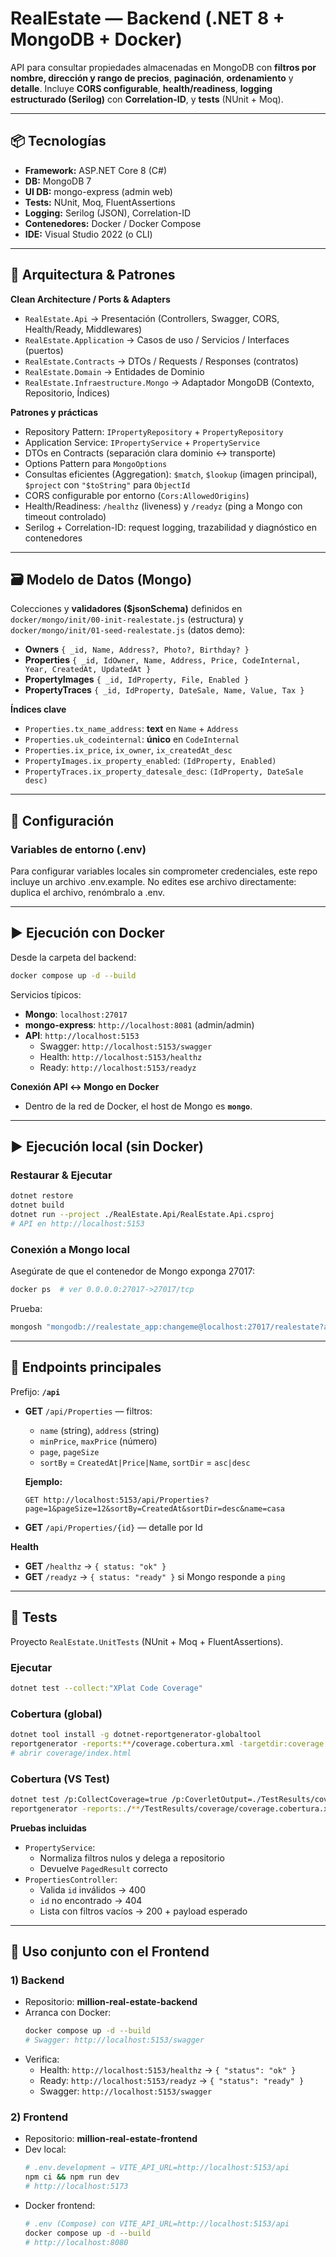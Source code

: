 # RealEstate — Backend (.NET 8 + MongoDB + Docker)

API para consultar propiedades almacenadas en MongoDB con **filtros por nombre, dirección y rango de precios**, **paginación**, **ordenamiento** y **detalle**. Incluye **CORS configurable**, **health/readiness**, **logging estructurado (Serilog)** con **Correlation-ID**, y **tests** (NUnit + Moq).

---

## 📦 Tecnologías

- **Framework:** ASP.NET Core 8 (C#)
- **DB:** MongoDB 7
- **UI DB:** mongo-express (admin web)
- **Tests:** NUnit, Moq, FluentAssertions
- **Logging:** Serilog (JSON), Correlation-ID
- **Contenedores:** Docker / Docker Compose
- **IDE:** Visual Studio 2022 (o CLI)

---

## 🧱 Arquitectura & Patrones

**Clean Architecture / Ports & Adapters**

- `RealEstate.Api` → Presentación (Controllers, Swagger, CORS, Health/Ready, Middlewares)
- `RealEstate.Application` → Casos de uso / Servicios / Interfaces (puertos)
- `RealEstate.Contracts` → DTOs / Requests / Responses (contratos)
- `RealEstate.Domain` → Entidades de Dominio
- `RealEstate.Infraestructure.Mongo` → Adaptador MongoDB (Contexto, Repositorio, Índices)

**Patrones y prácticas**
- Repository Pattern: `IPropertyRepository` + `PropertyRepository`
- Application Service: `IPropertyService` + `PropertyService`
- DTOs en Contracts (separación clara dominio <-> transporte)
- Options Pattern para `MongoOptions`
- Consultas eficientes (Aggregation): `$match`, `$lookup` (imagen principal), `$project` con `"$toString"` para `ObjectId`
- CORS configurable por entorno (`Cors:AllowedOrigins`)
- Health/Readiness: `/healthz` (liveness) y `/readyz` (ping a Mongo con timeout controlado)
- Serilog + Correlation-ID: request logging, trazabilidad y diagnóstico en contenedores

---

## 🗃️ Modelo de Datos (Mongo)

Colecciones y **validadores ($jsonSchema)** definidos en `docker/mongo/init/00-init-realestate.js` (estructura) y `docker/mongo/init/01-seed-realestate.js` (datos demo):

- **Owners** `{ _id, Name, Address?, Photo?, Birthday? }`
- **Properties** `{ _id, IdOwner, Name, Address, Price, CodeInternal, Year, CreatedAt, UpdatedAt }`
- **PropertyImages** `{ _id, IdProperty, File, Enabled }`
- **PropertyTraces** `{ _id, IdProperty, DateSale, Name, Value, Tax }`

**Índices clave**
- `Properties.tx_name_address`: **text** en `Name` + `Address`
- `Properties.uk_codeinternal`: **único** en `CodeInternal`
- `Properties.ix_price`, `ix_owner`, `ix_createdAt_desc`
- `PropertyImages.ix_property_enabled`: `(IdProperty, Enabled)`
- `PropertyTraces.ix_property_datesale_desc`: `(IdProperty, DateSale desc)`

---

## 🔧 Configuración

### Variables de entorno (.env)

Para configurar variables locales sin comprometer credenciales, este repo incluye un archivo .env.example.
No edites ese archivo directamente: duplica el archivo, renómbralo a .env.

---

## ▶️ Ejecución con Docker

Desde la carpeta del backend:

```bash
docker compose up -d --build
```

Servicios típicos:
- **Mongo**: `localhost:27017` 
- **mongo-express**: `http://localhost:8081` (admin/admin)
- **API**: `http://localhost:5153`
  - Swagger: `http://localhost:5153/swagger`
  - Health: `http://localhost:5153/healthz`
  - Ready: `http://localhost:5153/readyz`

**Conexión API ↔ Mongo en Docker**
- Dentro de la red de Docker, el host de Mongo es **`mongo`**.  

---

## ▶️ Ejecución local (sin Docker)

### Restaurar & Ejecutar
```bash
dotnet restore
dotnet build
dotnet run --project ./RealEstate.Api/RealEstate.Api.csproj
# API en http://localhost:5153
```

### Conexión a Mongo local
Asegúrate de que el contenedor de Mongo exponga 27017:
```bash
docker ps  # ver 0.0.0.0:27017->27017/tcp
```
Prueba:
```bash
mongosh "mongodb://realestate_app:changeme@localhost:27017/realestate?authSource=realestate&authMechanism=SCRAM-SHA-256" --eval "db.runCommand({ ping: 1 })"
```

---

## 🔗 Endpoints principales

Prefijo: **`/api`**

- **GET** `/api/Properties` — filtros:
  - `name` (string), `address` (string)
  - `minPrice`, `maxPrice` (número)
  - `page`, `pageSize`
  - `sortBy` = `CreatedAt|Price|Name`, `sortDir` = `asc|desc`

  **Ejemplo:**
  ```text
  GET http://localhost:5153/api/Properties?page=1&pageSize=12&sortBy=CreatedAt&sortDir=desc&name=casa
  ```

- **GET** `/api/Properties/{id}` — detalle por Id

**Health**
- **GET** `/healthz` → `{ status: "ok" }`
- **GET** `/readyz` → `{ status: "ready" }` si Mongo responde a `ping`

---




## 🧪 Tests

Proyecto `RealEstate.UnitTests` (NUnit + Moq + FluentAssertions).

### Ejecutar
```bash
dotnet test --collect:"XPlat Code Coverage"
```

### Cobertura (global)
```bash
dotnet tool install -g dotnet-reportgenerator-globaltool
reportgenerator -reports:**/coverage.cobertura.xml -targetdir:coverage
# abrir coverage/index.html
```

### Cobertura (VS Test)
```bash
dotnet test /p:CollectCoverage=true /p:CoverletOutput=./TestResults/coverage/ /p:CoverletOutputFormat=cobertura
reportgenerator -reports:./**/TestResults/coverage/coverage.cobertura.xml -targetdir:coverage
```

**Pruebas incluidas**
- `PropertyService`:
  - Normaliza filtros nulos y delega a repositorio
  - Devuelve `PagedResult` correcto
- `PropertiesController`:
  - Valida `id` inválidos → 400
  - `id` no encontrado → 404
  - Lista con filtros vacíos → 200 + payload esperado

---

## 🔗 Uso conjunto con el Frontend

### 1) Backend
- Repositorio: **million-real-estate-backend**  
- Arranca con Docker:
   ```bash
   docker compose up -d --build
   # Swagger: http://localhost:5153/swagger
   ```
- Verifica:
  - Health: `http://localhost:5153/healthz` → `{ "status": "ok" }`
  - Ready: `http://localhost:5153/readyz` → `{ "status": "ready" }`
  - Swagger: `http://localhost:5153/swagger`

### 2) Frontend
- Repositorio: **million-real-estate-frontend**
- Dev local:
     ```bash
     # .env.development → VITE_API_URL=http://localhost:5153/api
     npm ci && npm run dev
     # http://localhost:5173
     ```
- Docker frontend:
  ```bash
  # .env (Compose) con VITE_API_URL=http://localhost:5153/api
  docker compose up -d --build
  # http://localhost:8080
  ```
